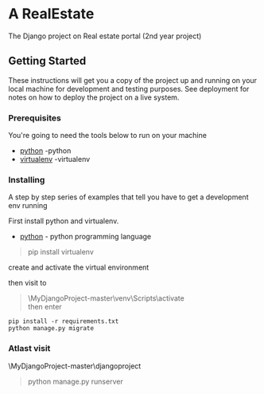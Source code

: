 # A RealEstate
The Django project on Real estate portal (2nd year project)

## Getting Started

These instructions will get you a copy of the project up and running on your local machine for development and testing purposes. See deployment for notes on how to deploy the project on a live system.

### Prerequisites

You're going to need the tools below to run on your machine

* [python](https://www.python.org) -python
* [virtualenv](http://docs.python-guide.org/en/latest/dev/virtualenvs/) -virtualenv

### Installing

A step by step series of examples that tell you have to get a development env running

First install python and virtualenv.

* [python](https://www.python.org/downloads/) - python programming language

> pip install virtualenv

create and activate the virtual environment

then visit to
> \MyDjangoProject-master\venv\Scripts\activate   
then enter

```
pip install -r requirements.txt
python manage.py migrate
```
### Atlast visit
\MyDjangoProject-master\djangoproject

>python manage.py runserver 
